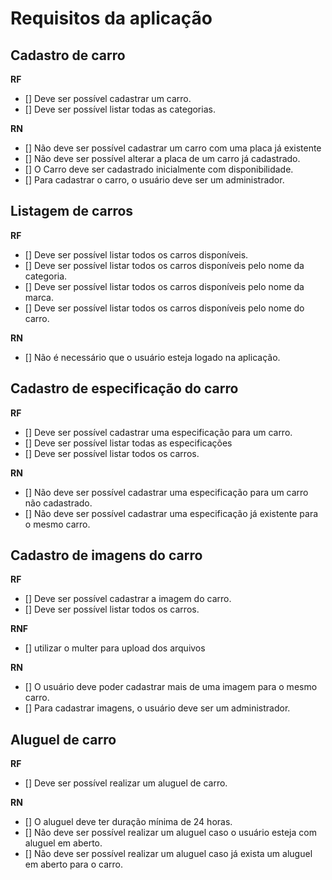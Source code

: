 # Requisitos da aplicação

## Cadastro de carro

**RF**
- [] Deve ser possível cadastrar um carro.
- [] Deve ser possível listar todas as categorias.

**RN**
- [] Não deve ser possível cadastrar um carro com uma placa já existente
- [] Não deve ser possível alterar a placa de um carro já cadastrado.
- [] O Carro deve ser cadastrado inicialmente com disponibilidade.
- [] Para cadastrar o carro, o usuário deve ser um administrador.

## Listagem de carros

**RF**
- [] Deve ser possível listar todos os carros disponíveis.
- [] Deve ser possível listar todos os carros disponíveis pelo nome da categoria.
- [] Deve ser possível listar todos os carros disponíveis pelo nome da marca.
- [] Deve ser possível listar todos os carros disponíveis pelo nome do carro.

**RN**
- [] Não é necessário que o usuário esteja logado na aplicação.

## Cadastro de especificação do carro

**RF**
- [] Deve ser possível cadastrar uma especificação para um carro.
- [] Deve ser possível listar todas as especificações
- [] Deve ser possível listar todos os carros.

**RN** 
- [] Não deve ser possível cadastrar uma especificação para um carro não cadastrado.
- [] Não deve ser possível cadastrar uma especificação já existente para o mesmo carro.

## Cadastro de imagens do carro

**RF**
- [] Deve ser possível cadastrar a imagem do carro.
- [] Deve ser possível listar todos os carros.

**RNF**
- [] utilizar o multer para upload dos arquivos

**RN**
- [] O usuário deve poder cadastrar mais de uma imagem para o mesmo carro.
- [] Para cadastrar imagens, o usuário deve ser um administrador.

## Aluguel de carro

**RF**
- [] Deve ser possível realizar um aluguel de carro.

**RN**
- [] O aluguel deve ter duração mínima de 24 horas.
- [] Não deve ser possível realizar um aluguel caso o usuário esteja com aluguel em aberto.
- [] Não deve ser possível realizar um aluguel caso já exista um aluguel em aberto para o carro.
